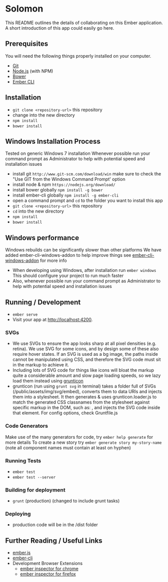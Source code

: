 # Solomon 

This README outlines the details of collaborating on this Ember application.
A short introduction of this app could easily go here.

## Prerequisites

You will need the following things properly installed on your computer.

* [Git](http://git-scm.com/)
* [Node.js](http://nodejs.org/) (with NPM)
* [Bower](http://bower.io/)
* [Ember CLI](http://www.ember-cli.com/)

## Installation

* `git clone <repository-url>` this repository
* change into the new directory
* `npm install`
* `bower install`

## Windows Installation Process
Tested on generic Windows 7 installation
Whenever possible run your command prompt as Administrator to help with potential speed and installation issues
* install git `http://www.git-scm.com/download/win` make sure to check the "Use GIT from the Windows Command Prompt' option
* install node & npm `https://nodejs.org/download/`
* install bower globally `npm install -g bower`
* install ember-cli globally `npm install -g ember-cli`
* open a command prompt and `cd` to the folder you want to install this app
* `git clone <repository-url>` this repository
* `cd` into the new directory
* `npm install`
* `bower install`

## Windows performance
Windows rebuilds can be significantly slower than other platforms
We have added ember-cli-windows-addon to help improve things
see [ember-cli-windows-addon](http://www.ember-cli.com/#windows) for more info
* When developing using Windows, after installation run `ember windows`
This should configure your project to run much faster
* Also, whenever possible run your command prompt as Administrator to help with potential speed and installation issues


## Running / Development
* `ember serve`
* Visit your app at [http://localhost:4200](http://localhost:4200).

### SVGs
* We use SVGs to ensure the app looks sharp at all pixel densities (e.g. retina). We use SVG for some icons, and by design some of these also require hover states. If an SVG is used as a bg image, the paths inside cannot be manipulated using CSS, and therefore the SVG code must sit in the markup to achieve it.
* Including lots of SVG code for things like icons will bloat the markup quite a considerable amount and slow page loading speeds, so we lazy load them instead using [grunticon](https://github.com/filamentgroup/grunticon)
* grunticon (run using `grunt svg` in terminal) takes a folder full of SVGs (/public/assets/img/svg/embed), converts them to data URIs and injects them into a stylesheet. It then generates & uses grunticon.loader.js to match the generated CSS classnames from the stylesheet against specific markup in the DOM, such as: <span class="svg-toolbox" data-grunticon-embed></span>, and injects the SVG code inside that element. For config options, check Gruntfile.js

### Code Generators
Make use of the many generators for code, try `ember help generate` for more details
To create a new story try `ember generate story my-story-name` (note all component names must contain at least on hyphen)

### Running Tests

* `ember test`
* `ember test --server`

### Building for deployment

* `grunt` (production) (changed to include grunt tasks)

### Deploying

* production code will be in the /dist folder

## Further Reading / Useful Links

* [ember.js](http://emberjs.com/)
* [ember-cli](http://www.ember-cli.com/)
* Development Browser Extensions
  * [ember inspector for chrome](https://chrome.google.com/webstore/detail/ember-inspector/bmdblncegkenkacieihfhpjfppoconhi)
  * [ember inspector for firefox](https://addons.mozilla.org/en-US/firefox/addon/ember-inspector/)

